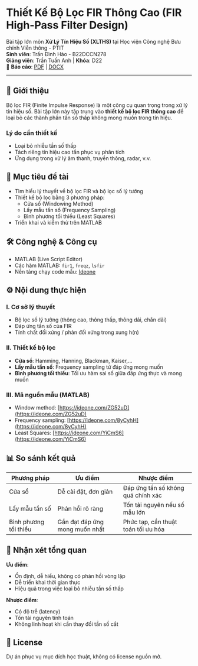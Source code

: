 # Thiết Kế Bộ Lọc FIR Thông Cao (FIR High-Pass Filter Design)

Bài tập lớn môn **Xử Lý Tín Hiệu Số (XLTHS)** tại Học viện Công nghệ Bưu chính Viễn thông - PTIT  
**Sinh viên**: Trần Đình Hào - B22DCCN278  
**Giảng viên**: Trần Tuấn Anh | **Khóa**: D22  
📄 **Báo cáo**: [PDF](https://drive.google.com/file/d/1170IfuuoFC38nKKBDqPhG7qNUXjvv4ks/view?usp=sharing) | [DOCX](https://docs.google.com/document/d/14DLy4H8t95rMflHzGPpXQh_yq0Shodpg/edit?usp=sharing&ouid=113235621676813436249&rtpof=true&sd=true)

---

## 📝 Giới thiệu

Bộ lọc FIR (Finite Impulse Response) là một công cụ quan trọng trong xử lý tín hiệu số. Bài tập lớn này tập trung vào **thiết kế bộ lọc FIR thông cao** để loại bỏ các thành phần tần số thấp không mong muốn trong tín hiệu.

### Lý do cần thiết kế
- Loại bỏ nhiễu tần số thấp
- Tách riêng tín hiệu cao tần phục vụ phân tích
- Ứng dụng trong xử lý âm thanh, truyền thông, radar, v.v.

## 🎯 Mục tiêu đề tài

- Tìm hiểu lý thuyết về bộ lọc FIR và bộ lọc số lý tưởng
- Thiết kế bộ lọc bằng 3 phương pháp:
  - Cửa sổ (Windowing Method)
  - Lấy mẫu tần số (Frequency Sampling)
  - Bình phương tối thiểu (Least Squares)
- Triển khai và kiểm thử trên MATLAB

## 🛠 Công nghệ & Công cụ

- MATLAB (Live Script Editor)
- Các hàm MATLAB: `fir1`, `freqz`, `lsfir`
- Nền tảng chạy code mẫu: [Ideone](https://ideone.com)

## ⚙️ Nội dung thực hiện

### I. Cơ sở lý thuyết
- Bộ lọc số lý tưởng (thông cao, thông thấp, thông dải, chắn dải)
- Đáp ứng tần số của FIR
- Tính chất đối xứng / phản đối xứng trong xung h(n)

### II. Thiết kế bộ lọc
- **Cửa sổ**: Hamming, Hanning, Blackman, Kaiser,...
- **Lấy mẫu tần số**: Frequency sampling từ đáp ứng mong muốn
- **Bình phương tối thiểu**: Tối ưu hàm sai số giữa đáp ứng thực và mong muốn

### III. Mã nguồn mẫu (MATLAB)
- Window method: [https://ideone.com/ZG52uD](https://ideone.com/ZG52uD)
- Frequency sampling: [https://ideone.com/8yCyhH](https://ideone.com/8yCyhH)
- Least Squares: [https://ideone.com/YiCmS6](https://ideone.com/YiCmS6)

## 📊 So sánh kết quả

| Phương pháp           | Ưu điểm                                | Nhược điểm                             |
|-----------------------|-----------------------------------------|----------------------------------------|
| Cửa sổ                | Dễ cài đặt, đơn giản                    | Đáp ứng tần số không quá chính xác     |
| Lấy mẫu tần số        | Phản hồi rõ ràng                        | Tốn tài nguyên nếu số mẫu lớn          |
| Bình phương tối thiểu | Gần đạt đáp ứng mong muốn nhất          | Phức tạp, cần thuật toán tối ưu hóa    |

## 🧠 Nhận xét tổng quan

**Ưu điểm**:
- Ổn định, dễ hiểu, không có phản hồi vòng lặp
- Dễ triển khai thời gian thực
- Hiệu quả trong việc loại bỏ nhiễu tần số thấp

**Nhược điểm**:
- Có độ trễ (latency)
- Tốn tài nguyên tính toán
- Không linh hoạt khi cần thay đổi tần số cắt

## 📜 License

Dự án phục vụ mục đích học thuật, không có license nguồn mở.
